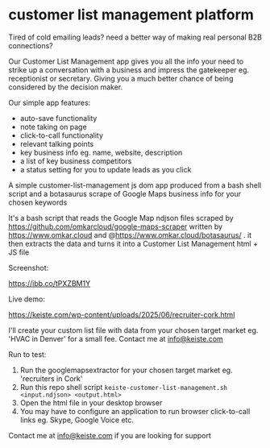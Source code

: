 # customer list management platform

Tired of cold emailing leads? need a better way of making real personal B2B connections? 

Our Customer List Management app gives you all the info your need to strike up a conversation with a business and impress the gatekeeper eg. receptionist or secretary. Giving you a much better chance of being considered by the decision maker.

Our simple app features:

* auto-save functionality
* note taking on page
* click-to-call functionality
* relevant talking points
* key business info eg. name, website, description
* a list of key business competitors
* a status setting for you to update leads as you click

  
A simple customer-list-management js dom app produced from a bash shell script and a botasaurus scrape of Google Maps business info for your chosen keywords

It's a bash script that reads the Google Map ndjson files scraped by https://github.com/omkarcloud/google-maps-scraper written by https://www.omkar.cloud and @https://www.omkar.cloud/botasaurus/ . it then extracts the data and turns it into a Customer List Management html + JS file

Screenshot:

https://ibb.co/tPXZBM1Y

Live demo:

https://keiste.com/wp-content/uploads/2025/06/recruiter-cork.html

I'll create your custom list file with data from your chosen target market eg. 'HVAC in Denver' for a small fee. Contact me at info@keiste.com

Run to test:

1. Run the googlemapsextractor for your chosen target market eg. 'recruiters in Cork'
2. Run this repo shell script `keiste-customer-list-management.sh <input.ndjson> <output.html>`
3. Open the html file in your desktop browser
4. You may have to configure an application to run browser click-to-call links eg. Skype, Google Voice etc.

Contact me at info@keiste.com if you are looking for support
